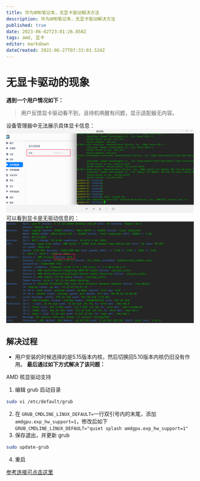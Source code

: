 ```yaml
---
title: 华为AMD笔记本，无显卡驱动解决方法
description: 华为AMD笔记本，无显卡驱动解决方法
published: true
date: 2023-06-02T23:01:26.858Z
tags: amd, 显卡
editor: markdown
dateCreated: 2022-06-27T07:33:03.524Z
---
```


# 无显卡驱动的现象
**遇到一个用户情况如下：**
> 用户反馈显卡驱动看不到，且待机唤醒有问题，显示适配器无内容。


设备管理器中无法展示具体显卡信息：
![设备管理器无显卡信息.png](/图片存储/设备管理器无显卡信息.png)
可以看到显卡是无驱动信息的：
![无驱动.png](/图片存储/无驱动.png)
## 解决过程
- 用户安装的时候选择的是5.15版本内核，然后切换回5.10版本内核仍旧没有作用。
**最后通过如下方式解决了该问题：**

AMD 核显驱动支持
1. 编辑 grub 启动目录
```bash
sudo vi /etc/default/grub
```
2. 在 ```GRUB_CMDLINE_LINUX_DEFAULT=```一行双引号内的末尾，添加 ```amdgpu.exp_hw_support=1```，修改后如下
```GRUB_CMDLINE_LINUX_DEFAULT="quiet splash amdgpu.exp_hw_support=1"```
3. 保存退出，并更新 grub
```bash
sudo update-grub
```
4. 重启

[参考连接可点击这里](https://blog.csdn.net/tankpanv/article/details/119337770)
